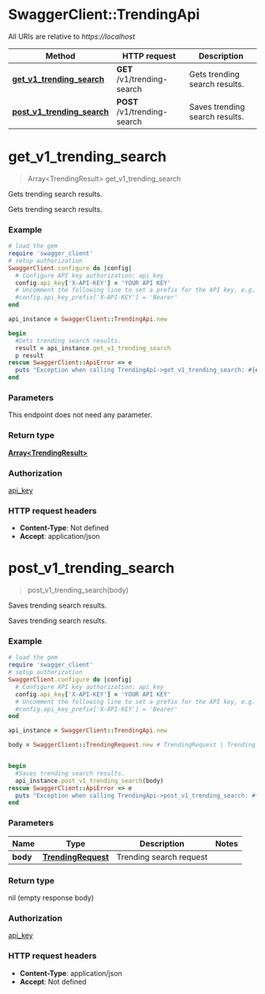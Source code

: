 # SwaggerClient::TrendingApi

All URIs are relative to *https://localhost*

Method | HTTP request | Description
------------- | ------------- | -------------
[**get_v1_trending_search**](TrendingApi.md#get_v1_trending_search) | **GET** /v1/trending-search | Gets trending search results.
[**post_v1_trending_search**](TrendingApi.md#post_v1_trending_search) | **POST** /v1/trending-search | Saves trending search results.


# **get_v1_trending_search**
> Array&lt;TrendingResult&gt; get_v1_trending_search

Gets trending search results.

Gets trending search results.

### Example
```ruby
# load the gem
require 'swagger_client'
# setup authorization
SwaggerClient.configure do |config|
  # Configure API key authorization: api_key
  config.api_key['X-API-KEY'] = 'YOUR API KEY'
  # Uncomment the following line to set a prefix for the API key, e.g. 'Bearer' (defaults to nil)
  #config.api_key_prefix['X-API-KEY'] = 'Bearer'
end

api_instance = SwaggerClient::TrendingApi.new

begin
  #Gets trending search results.
  result = api_instance.get_v1_trending_search
  p result
rescue SwaggerClient::ApiError => e
  puts "Exception when calling TrendingApi->get_v1_trending_search: #{e}"
end
```

### Parameters
This endpoint does not need any parameter.

### Return type

[**Array&lt;TrendingResult&gt;**](TrendingResult.md)

### Authorization

[api_key](../README.md#api_key)

### HTTP request headers

 - **Content-Type**: Not defined
 - **Accept**: application/json



# **post_v1_trending_search**
> post_v1_trending_search(body)

Saves trending search results.

Saves trending search results.

### Example
```ruby
# load the gem
require 'swagger_client'
# setup authorization
SwaggerClient.configure do |config|
  # Configure API key authorization: api_key
  config.api_key['X-API-KEY'] = 'YOUR API KEY'
  # Uncomment the following line to set a prefix for the API key, e.g. 'Bearer' (defaults to nil)
  #config.api_key_prefix['X-API-KEY'] = 'Bearer'
end

api_instance = SwaggerClient::TrendingApi.new

body = SwaggerClient::TrendingRequest.new # TrendingRequest | Trending search request


begin
  #Saves trending search results.
  api_instance.post_v1_trending_search(body)
rescue SwaggerClient::ApiError => e
  puts "Exception when calling TrendingApi->post_v1_trending_search: #{e}"
end
```

### Parameters

Name | Type | Description  | Notes
------------- | ------------- | ------------- | -------------
 **body** | [**TrendingRequest**](TrendingRequest.md)| Trending search request | 

### Return type

nil (empty response body)

### Authorization

[api_key](../README.md#api_key)

### HTTP request headers

 - **Content-Type**: application/json
 - **Accept**: Not defined



